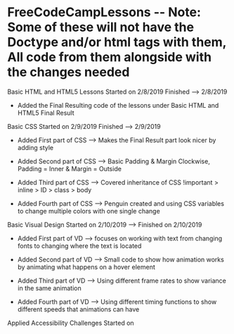 # FreeCodeCampLessons -- Note: Some of these will not have the Doctype and/or html tags with them, All code from them alongside with the changes needed
Basic HTML and HTML5 Lessons Started on 2/8/2019 Finished --> 2/8/2019

  * Added the Final Resulting code of the lessons under Basic HTML and HTML5 Final Result
  
Basic CSS Started on 2/9/2019 Finished --> 2/9/2019

 * Added First part of CSS --> Makes the Final Result part look nicer by adding style
 
 * Added Second part of CSS --> Basic Padding & Margin Clockwise, Padding = Inner & Margin = Outside
 
 * Added Third part of CSS --> Covered inheritance of CSS !important > inline > ID > class > body 
 
 * Added Fourth part of CSS --> Penguin created and using CSS variables to change multiple colors with one single change
 
 Basic Visual Design Started on 2/10/2019 --> Finished on 2/10/2019
 
 * Added First part of VD --> focuses on working with text from changing fonts to changing where the text is located
 
 * Added Second part of VD --> Small code to show how animation works by animating what happens on a hover element
 
 * Added Third part of VD --> Using different frame rates to show variance in the same animation
 
 * Added Fourth part of VD --> Using different timing functions to show different speeds that animations can have

 Applied Accessibility Challenges Started on 
